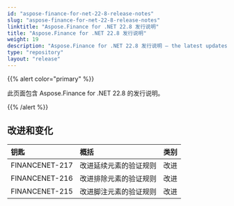 ```yaml
---
id: "aspose-finance-for-net-22-8-release-notes"
slug: "aspose-finance-for-net-22-8-release-notes"
linktitle: "Aspose.Finance for .NET 22.8 发行说明"
title: "Aspose.Finance for .NET 22.8 发行说明"
weight: 19
description: "Aspose.Finance for .NET 22.8 发行说明 – the latest updates and fixes."
type: "repository"
layout: "release"
---
```

{{% alert color="primary" %}}

此页面包含 Aspose.Finance for .NET 22.8 的发行说明。

{{% /alert %}}

## **改进和变化**

|**钥匙**|**概括**|**类别**|
|:- |:- |:- |
|FINANCENET-217|改进延续元素的验证规则|改进|
|FINANCENET-216|改进排除元素的验证规则|改进|
|FINANCENET-215|改进脚注元素的验证规则|改进|
